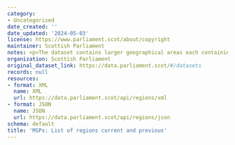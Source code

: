 ```yaml
---
category:
- Uncategorised
date_created: ''
date_updated: '2024-05-03'
license: https://www.parliament.scot/about/copyright
maintainer: Scottish Parliament
notes: <p>The dataset contains larger geographical areas each containing seven constituences.</p>
organization: Scottish Parliament
original_dataset_link: https://data.parliament.scot/#/datasets
records: null
resources:
- format: XML
  name: XML
  url: https://data.parliament.scot/api/regions/xml
- format: JSON
  name: JSON
  url: https://data.parliament.scot/api/regions/json
schema: default
title: 'MSPs: List of regions current and previous'
---
```

